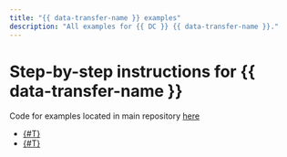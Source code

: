 ```yaml
---
title: "{{ data-transfer-name }} examples"
description: "All examples for {{ DC }} {{ data-transfer-name }}."
---
```


# Step-by-step instructions for {{ data-transfer-name }}

Code for examples located in main repository [here](https://github.com/doublecloud/transfer/tree/main/examples)

* [{#T}](airbyte.md)
* [{#T}](pg2yt.md)
